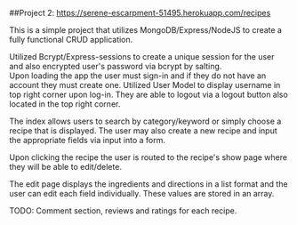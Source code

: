 ##Project 2:
https://serene-escarpment-51495.herokuapp.com/recipes

This is a simple project that utilizes MongoDB/Express/NodeJS to create a fully functional CRUD application.  

Utilized Bcrypt/Express-sessions to create a unique session for the user and also encrypted user's password via bcrypt by salting.  
Upon loading the app the user must sign-in and if they do not have an account they must create one.
Utilized User Model to display username in top right corner upon log-in. They are able to logout via a logout button also located in the top right corner.  

The index allows users to search by category/keyword or simply choose a recipe that is displayed.  The user may also create a new recipe and input the appropriate fields via input into a form.  

Upon clicking the recipe the user is routed to the recipe's show page where they will be able to edit/delete.  

The edit page displays the ingredients and directions in a list format and the user can edit each field individually.  These values are stored in an array.  

TODO: Comment section, reviews and ratings for each recipe.  


